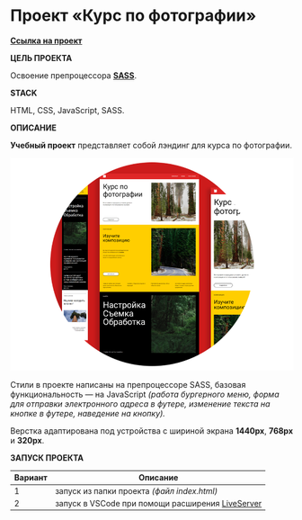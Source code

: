 #  Проект «Курс по фотографии»
**[Ссылка на проект](https://geniav.github.io/photo-lessons/index.html)**

**ЦЕЛЬ ПРОЕКТА**

Освоение препроцессора [**SASS**](https://sass-lang.com/).

**STACK**

HTML, CSS, JavaScript, SASS.

**ОПИСАНИЕ**

**Учебный проект** представляет собой лэндинг для курса по фотографии.

![Preview](./images/demoo.png)

Стили в проекте написаны на препроцессоре SASS, базовая функциональность — на JavaScript _(работа бургерного меню, форма для отправки электронного адреса в футере, изменение текста на кнопке в футере, наведение на кнопку)._

Верстка адаптирована под устройства с шириной экрана **1440px**, **768px** и **320px**.

**ЗАПУСК ПРОЕКТА**

   | Вариант | Описание |
| ------ | ------ |
| 1 | запуск из папки проекта _(файл index.html)_ |
| 2 | запуск в VSCode при помощи расширения [LiveServer](https://marketplace.visualstudio.com/items?itemName=ritwickdey.LiveServer) |

